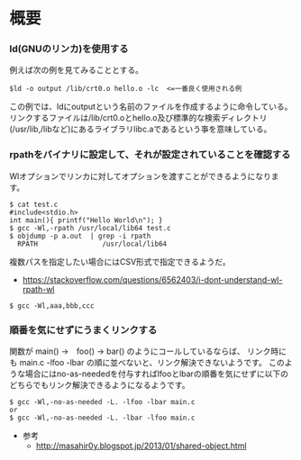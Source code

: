 # 概要
### ld(GNUのリンカ)を使用する
例えば次の例を見てみることとする。
```
$ld -o output /lib/crt0.o hello.o -lc  <=一番良く使用される例
```
この例では、ldにoutputという名前のファイルを作成するように命令している。  
リンクするファイルは/lib/crt0.oとhello.o及び標準的な検索ディレクトリ(/usr/lib,/libなど)にあるライブラリlibc.aであるという亊を意味している。

### rpathをバイナリに設定して、それが設定されていることを確認する
Wlオプションでリンカに対してオプションを渡すことができるようになります。
```
$ cat test.c 
#include<stdio.h>
int main(){ printf("Hello World\n"); }
$ gcc -Wl,-rpath /usr/local/lib64 test.c 
$ objdump -p a.out  | grep -i rpath
  RPATH                /usr/local/lib64
```

複数パスを指定したい場合にはCSV形式で指定できるようだ。
- https://stackoverflow.com/questions/6562403/i-dont-understand-wl-rpath-wl
```
$ gcc -Wl,aaa,bbb,ccc
```

### 順番を気にせずにうまくリンクする

関数が main() ->　foo() -> bar() のようにコールしているならば、 リンク時にも main.c -lfoo -lbar の順に並べないと、リンク解決できないようです。
このような場合にはno-as-neededを付与すればlfooとlbarの順番を気にせずに以下のどちらでもリンク解決できるようになるようです。
```
$ gcc -Wl,-no-as-needed -L. -lfoo -lbar main.c
or
$ gcc -Wl,-no-as-needed -L. -lbar -lfoo main.c
```

- 参考
  - http://masahir0y.blogspot.jp/2013/01/shared-object.html
